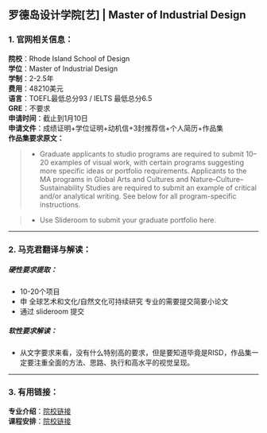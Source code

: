 ## 罗德岛设计学院[艺] | Master of Industrial Design

### 1. 官网相关信息：

**院校**：Rhode Island School of Design  
**学位**：Master of Industrial Design  
**学制**：2-2.5年  
**费用**：48210美元  
**语言**：TOEFL最低总分93 / IELTS 最低总分6.5  
**GRE**：不要求    
**申请时间**：截止到1月10日  
**申请文件**：成绩证明+学位证明+动机信+3封推荐信+个人简历+作品集  
**作品集要求原文：**   

> - Graduate applicants to studio programs are required to submit 10–20 examples of visual work, with certain programs suggesting more specific ideas or portfolio requirements. Applicants to the MA programs in Global Arts and Cultures and Nature–Culture–Sustainability Studies are required to submit an example of critical and/or analytical writing. See below for all program-specific instructions.

> - Use Slideroom to submit your graduate portfolio here.


---


### 2. 马克君翻译与解读：

##### 硬性要求提取：
- 10-20个项目
- 申 全球艺术和文化/自然文化可持续研究 专业的需要提交简要小论文
- 通过 slideroom 提交

##### 软性要求解读：
- 从文字要求来看，没有什么特别高的要求，但是要知道毕竟是RISD，作品集一定要注重全面的方法、思路、执行和高水平的视觉呈现。


---


### 3. 有用链接：

**专业介绍**：[院校链接](https://www.risd.edu/academics/industrial-design/)  
**课程安排**：[院校链接](https://www.risd.edu/academics/industrial-design/courses/)
